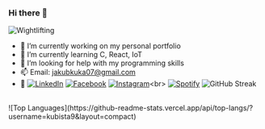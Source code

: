 ### Hi there 👋
![Wightlifting]([url_to_gif.gif](https://lottiefiles.com/animations/gym-2-APYc0uwjDj))

- 🔭 I’m currently working on my personal portfolio
- 🌱 I’m currently learning C, React, IoT
- 🤔 I’m looking for help with my programming skills 
- 📫 Email: jakubkuka07@gmail.com
- 👀 [![LinkedIn](https://img.shields.io/badge/LinkedIn-0077B5?style=for-the-badge&logo=linkedin&logoColor=white)](https://www.linkedin.com/in/[yourLinkedInProfile](https://www.linkedin.com/in/jakub-kuka/)/)
[![Facebook](https://img.shields.io/badge/Facebook-1877F2?style=for-the-badge&logo=facebook&logoColor=white)](https://www.facebook.com/[yourFacebookProfile](https://www.facebook.com/jakub.kuka.5/))
[![Instagram](https://img.shields.io/badge/Instagram-E4405F?style=for-the-badge&logo=instagram&logoColor=white)](https://www.instagram.com/[yourInstagramProfile](https://www.instagram.com/jakubkuka/)/)<br>
[![Spotify](https://novatorem.vercel.app/api/spotify)](https://open.spotify.com/user/vnxxz3vngx7mq0co4qh7c8q6x)
![GitHub Streak](http://github-readme-streak-stats.herokuapp.com?user=kubista9)
<br>
![Top Languages](https://github-readme-stats.vercel.app/api/top-langs/?username=kubista9&layout=compact)
<br>






